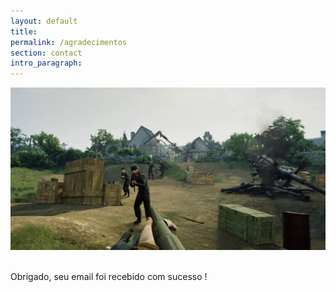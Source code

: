 ```yaml
---
layout: default
title:  
permalink: /agradecimentos
section: contact
intro_paragraph: 
---
```

![Netlify CMS Screenshot](/assets/img/uploads/medalofhonor.jpg)
<img src="/assets/images/send1.png" alt="">

<p> Obrigado, seu email foi recebido com sucesso ! </p>

